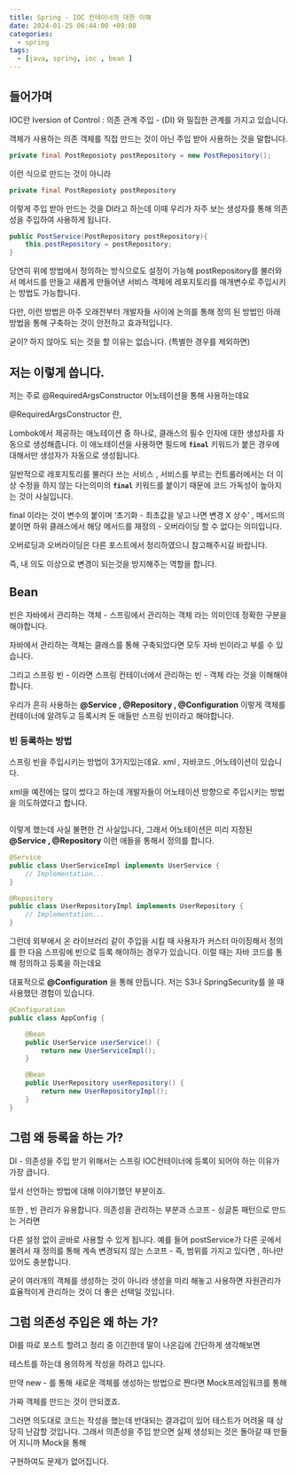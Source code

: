 ```yaml
---
title: Spring - IOC 컨테이너의 대한 이해
date: 2024-01-25 06:44:00 +09:00
categories:
  - spring
tags:
  - [java, spring, ioc , bean ]
---
```

## 들어가며

IOC란 Iversion of Control : 의존 관계 주입 - (DI) 와 밀집한 관계를 가지고 있습니다.

객체가 사용하는 의존 객체를 직접 만드는 것이 아닌 주입 받아 사용하는 것을 말합니다.

```java
private final PostReposioty postRepository = new PostRepository();
```

이런 식으로 만드는 것이 아니라

```java
private final PostReposioty postRepository
```

이렇게 주입 받아 만드는 것을 DI라고 하는데 이때 우리가 자주 보는 생성자를 통해 의존성을 주입하여 사용하게 됩니다.

```java
public PostService(PostRepository postRepository){
	this.postRepository = postRepository;
}
```

당연히 위에 방법에서 정의하는 방식으로도 설정이 가능해 postRepository를 불러와서 메서드를 만들고 새롭게 만들어낸 서비스 객체에 레포지토리를 매개변수로 주입시키는 방법도 가능합니다.

다만, 이런 방법은 아주 오래전부터 개발자들 사이에 논의를 통해 정의 된 방법인 아래 방법을 통해 구축하는 것이 안전하고 효과적입니다.

굳이? 하지 않아도 되는 것을 할 이유는 없습니다. (특별한 경우를 제외하면)

## 저는 이렇게 씁니다.

저는 주로 @RequiredArgsConstructor 어노테이션을 통해 사용하는데요

@RequiredArgsConstructor 란,

 Lombok에서 제공하는 애노테이션 중 하나로, 클래스의 필수 인자에 대한 생성자를 자동으로 생성해줍니다. 이 애노테이션을 사용하면 필드에 **`final`** 키워드가 붙은 경우에 대해서만 생성자가 자동으로 생성됩니다.

일반적으로 레포지토리를 불러다 쓰는 서비스 , 서비스를 부르는 컨트롤러에서는 더 이상 수정을 하지 않는 다는의미의 **`final`** 키워드를 붙이기 때문에 코드 가독성이 높아지는 것이 사실입니다.

final 이라는 것이 변수의 붙이며 ‘초기화 - 최초값을 넣고 나면 변경 X 상수’ , 메서드의 붙이면 하위 클래스에서 해당 메서드를 재정의 - 오버라이딩 할 수 없다는 의미입니다.

오버로딩과 오버라이딩은 다른 포스트에서 정리하였으니 참고해주시길 바랍니다.

즉, 내 의도 이상으로 변경이 되는것을 방지해주는 역할을 합니다.

## Bean

빈은 자바에서 관리하는 객체 - 스프링에서 관리하는 객체 라는 의미인데 정확한 구분을 해야합니다.

자바에서 관리하는 객체는 클래스를 통해 구축되었다면 모두 자바 빈이라고 부를 수 있습니다.

그리고 스프링 빈 - 이라면 스프링 컨테이너에서 관리하는 빈 - 객체 라는 것을 이해해야 합니다.

우리가 흔히 사용하는 **@Service , @Repository , @Configuration** 이렇게 객체를 컨테이너에 알려두고 등록시켜 둔 애들만 스프링 빈이라고 해야합니다.

### 빈 등록하는 방법

스프링 빈을 주입시키는 방법이 3가지있는데요. xml , 자바코드 ,어노테이션이 있습니다.

xml을 예전에는 많이 썼다고 하는데 개발자들이 어노테이션 방향으로 주입시키는 방법을 의도하였다고 합니다.

```java

```

이렇게 했는데 사실 불편한 건 사실입니다, 그래서 어노테이션은 미리 지정된 **@Service , @Repository** 이런 애들을 통해서 정의를 합니다.

```java
@Service
public class UserServiceImpl implements UserService {
    // Implementation...
}

@Repository
public class UserRepositoryImpl implements UserRepository {
    // Implementation...
}
```

그런데 외부에서 온 라이브러리 같이 주입을 시킬 때 사용자가 커스터 마이징해서 정의를 한 다음 스프링에 빈으로 등록 해야하는 경우가 있습니다. 이럴 때는 자바 코드를 통해 정의하고 등록을 하는데요

대표적으로 **@Configuration** 을 통해 만듭니다. 저는 S3나 SpringSecurity를 쓸 때 사용했던 경험이 있습니다.

 

```java
@Configuration
public class AppConfig {

    @Bean
    public UserService userService() {
        return new UserServiceImpl();
    }

    @Bean
    public UserRepository userRepository() {
        return new UserRepositoryImpl();
    }
}
```

## 그럼 왜 등록을 하는 가?

DI - 의존성을 주입 받기 위해서는 스프링 IOC컨테이너에 등록이 되어야 하는 이유가 가장 큽니다.

앞서 선언하는 방법에 대해 이야기했던 부분이죠.

또한 , 빈 관리가 유용합니다. 의존성을 관리하는 부분과 스코프 - 싱글톤 패턴으로 만드는 거라면

다른 설정 없이 곧바로 사용할 수 있게 됩니다. 예를 들어 postService가 다른 곳에서 불려서 재 정의를 통해 계속 변경되지 않는 스코프 - 즉, 범위를 가지고 있다면 , 하나만 있어도 충분합니다.

굳이 여러개의 객체를 생성하는 것이 아니라 생성을 미리 해놓고 사용하면 자원관리가 효율적이게 관리하는 것이 더 좋은 선택일 것입니다. 

## 그럼 의존성 주입은 왜 하는 가?

DI를 따로 포스트 할려고 정리 중 이긴한데 말이 나온김에 간단하게 생각해보면

테스트를 하는데 용의하게 작성을 하려고 입니다.

만약 new - 를 통해 새로운 객체를 생성하는 방법으로 짠다면 Mock프레임워크를 통해

가짜 객체를 만드는 것이 안되겠죠.

그러면 의도대로 코드는 작성을 했는데 반대되는 결과값이 있어 테스트가 어려울 때 상당히 난감할 것입니다. 그래서 의존성을 주입 받으면 실제 생성되는 것은 돌아갈 때  만들어 지니까 Mock을 통해 

구현하여도 문제가 없어집니다.